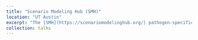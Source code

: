 ```yaml
---
title: "Scenario Modeling Hub (SMH)"
location: "UT Austin"
excerpt: "The [SMH](https://scenariomodelinghub.org/) pathogen-specific projections provide real-time modeling evidence aiming to support ongoing public health needs. SMH currently produces projections for COVID-19, seasonal influenza, and Respiratory Syncytial Virus (RSV), each addressing different public health questions and uncertainties.<br/><img src='https://raw.githubusercontent.com/bikaiming93/bikaiming93.github.io/master/images/Re3.png?raw=true' alt='Digital Twin Project Image'>"
collection: talks
---
```


